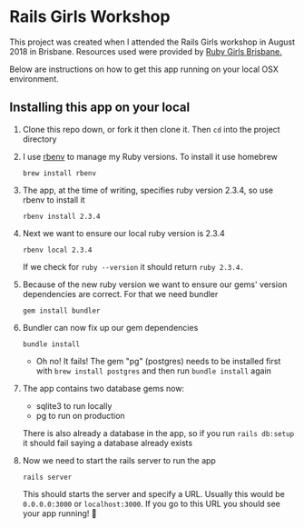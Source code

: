 # Rails Girls Workshop

This project was created when I attended the Rails Girls workshop in August 2018 in Brisbane. Resources used were provided by [Ruby Girls Brisbane.](http://www.railsgirlsbne.com/guides-2017/)

Below are instructions on how to get this app running on your local OSX environment.

## Installing this app on your local
1. Clone this repo down, or fork it then clone it. Then `cd` into the project directory

2. I use [rbenv](https://github.com/rbenv/rbenv) to manage my Ruby versions. To install it use homebrew

    `brew install rbenv`

3. The app, at the time of writing, specifies ruby version 2.3.4, so use rbenv to install it

    `rbenv install 2.3.4`
 
4. Next we want to ensure our local ruby version is 2.3.4

    `rbenv local 2.3.4`
    
    If we check for `ruby --version` it should return `ruby 2.3.4.`

5. Because of the new ruby version we want to ensure our gems' version dependencies are correct. For that we need bundler

    `gem install bundler`

6. Bundler can now fix up our gem dependencies

    `bundle install`

    * Oh no! It fails! The gem "pg" (postgres) needs to be installed first with `brew install postgres` and then run `bundle install` again


7. The app contains two database gems now:

    * sqlite3 to run locally
    * pg to run on production

    There is also already a database in the app, so if you run `rails db:setup` it should fail saying a database already exists

8. Now we need to start the rails server to run the app

    `rails server`

    This should starts the server and specify a URL. Usually this would be `0.0.0.0:3000` or `localhost:3000`. If you go to this URL you should see your app running! :tada:
